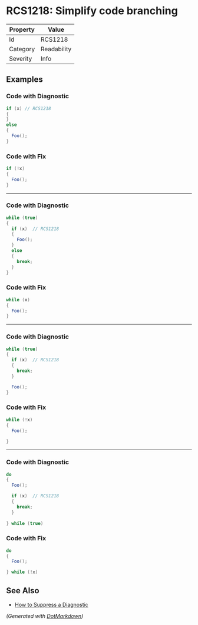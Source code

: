 # RCS1218: Simplify code branching

| Property | Value       |
| -------- | ----------- |
| Id       | RCS1218     |
| Category | Readability |
| Severity | Info        |

## Examples

### Code with Diagnostic

```csharp
if (x) // RCS1218
{
}
else
{
  Foo();
}
```

### Code with Fix

```csharp
if (!x)
{
  Foo();
}
```

- - -

### Code with Diagnostic

```csharp
while (true)
{
  if (x)  // RCS1218
  {
    Foo();
  }
  else
  {
    break;
  }
}
```

### Code with Fix

```csharp
while (x)
{
  Foo();
}
```

- - -

### Code with Diagnostic

```csharp
while (true)
{
  if (x)  // RCS1218
  {
    break;
  }

  Foo();
}
```

### Code with Fix

```csharp
while (!x)
{
  Foo();
      
}
```

- - -

### Code with Diagnostic

```csharp
do
{
  Foo();

  if (x)  // RCS1218
  {
    break;
  }
  
} while (true)
```

### Code with Fix

```csharp
do
{
  Foo();

} while (!x)
```

## See Also

* [How to Suppress a Diagnostic](../HowToConfigureAnalyzers.md#how-to-suppress-a-diagnostic)


*\(Generated with [DotMarkdown](http://github.com/JosefPihrt/DotMarkdown)\)*